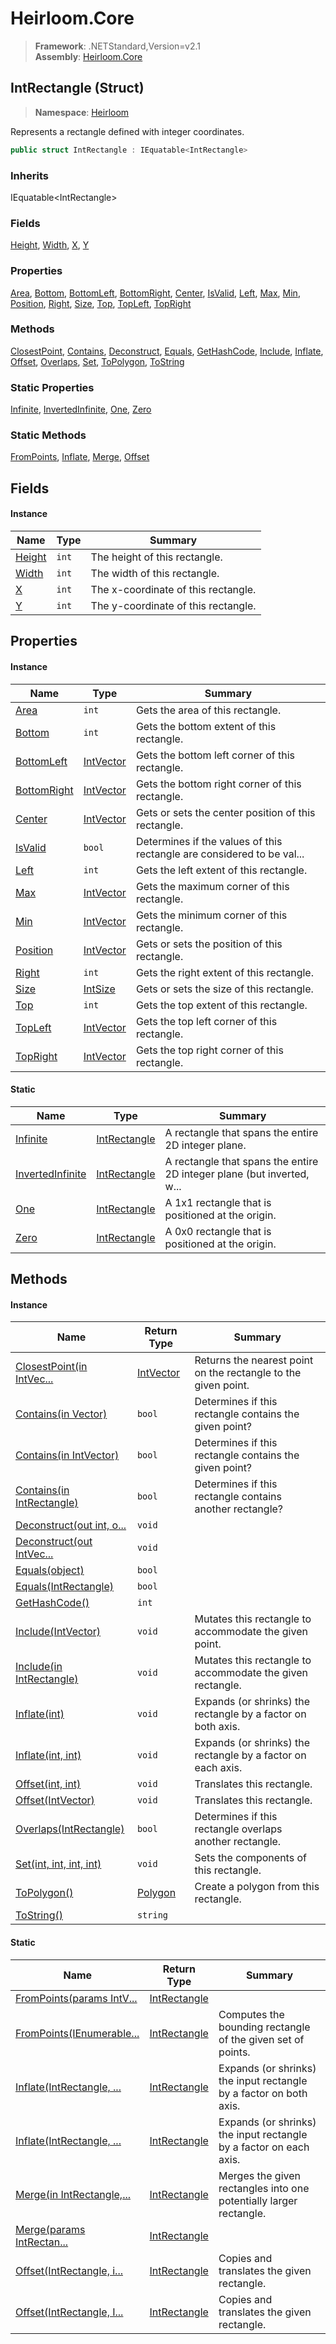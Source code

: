 # Heirloom.Core

> **Framework**: .NETStandard,Version=v2.1  
> **Assembly**: [Heirloom.Core][0]

## IntRectangle (Struct)

> **Namespace**: [Heirloom][0]

Represents a rectangle defined with integer coordinates.

```cs
public struct IntRectangle : IEquatable<IntRectangle>
```

### Inherits

IEquatable\<IntRectangle>

### Fields

[Height][1], [Width][2], [X][3], [Y][4]

### Properties

[Area][5], [Bottom][6], [BottomLeft][7], [BottomRight][8], [Center][9], [IsValid][10], [Left][11], [Max][12], [Min][13], [Position][14], [Right][15], [Size][16], [Top][17], [TopLeft][18], [TopRight][19]

### Methods

[ClosestPoint][20], [Contains][21], [Deconstruct][22], [Equals][23], [GetHashCode][24], [Include][25], [Inflate][26], [Offset][27], [Overlaps][28], [Set][29], [ToPolygon][30], [ToString][31]

### Static Properties

[Infinite][32], [InvertedInfinite][33], [One][34], [Zero][35]

### Static Methods

[FromPoints][36], [Inflate][26], [Merge][37], [Offset][27]

## Fields

#### Instance

| Name        | Type  | Summary                             |
|-------------|-------|-------------------------------------|
| [Height][1] | `int` | The height of this rectangle.       |
| [Width][2]  | `int` | The width of this rectangle.        |
| [X][3]      | `int` | The x-coordinate of this rectangle. |
| [Y][4]      | `int` | The y-coordinate of this rectangle. |

## Properties

#### Instance

| Name             | Type            | Summary                                                                |
|------------------|-----------------|------------------------------------------------------------------------|
| [Area][5]        | `int`           | Gets the area of this rectangle.                                       |
| [Bottom][6]      | `int`           | Gets the bottom extent of this rectangle.                              |
| [BottomLeft][7]  | [IntVector][38] | Gets the bottom left corner of this rectangle.                         |
| [BottomRight][8] | [IntVector][38] | Gets the bottom right corner of this rectangle.                        |
| [Center][9]      | [IntVector][38] | Gets or sets the center position of this rectangle.                    |
| [IsValid][10]    | `bool`          | Determines if the values of this rectangle are considered to be val... |
| [Left][11]       | `int`           | Gets the left extent of this rectangle.                                |
| [Max][12]        | [IntVector][38] | Gets the maximum corner of this rectangle.                             |
| [Min][13]        | [IntVector][38] | Gets the minimum corner of this rectangle.                             |
| [Position][14]   | [IntVector][38] | Gets or sets the position of this rectangle.                           |
| [Right][15]      | `int`           | Gets the right extent of this rectangle.                               |
| [Size][16]       | [IntSize][39]   | Gets or sets the size of this rectangle.                               |
| [Top][17]        | `int`           | Gets the top extent of this rectangle.                                 |
| [TopLeft][18]    | [IntVector][38] | Gets the top left corner of this rectangle.                            |
| [TopRight][19]   | [IntVector][38] | Gets the top right corner of this rectangle.                           |

#### Static

| Name                   | Type               | Summary                                                                |
|------------------------|--------------------|------------------------------------------------------------------------|
| [Infinite][32]         | [IntRectangle][40] | A rectangle that spans the entire 2D integer plane.                    |
| [InvertedInfinite][33] | [IntRectangle][40] | A rectangle that spans the entire 2D integer plane (but inverted, w... |
| [One][34]              | [IntRectangle][40] | A 1x1 rectangle that is positioned at the origin.                      |
| [Zero][35]             | [IntRectangle][40] | A 0x0 rectangle that is positioned at the origin.                      |

## Methods

#### Instance

| Name                            | Return Type     | Summary                                                        |
|---------------------------------|-----------------|----------------------------------------------------------------|
| [ClosestPoint(in IntVec...][20] | [IntVector][38] | Returns the nearest point on the rectangle to the given point. |
| [Contains(in Vector)][21]       | `bool`          | Determines if this rectangle contains the given point?         |
| [Contains(in IntVector)][21]    | `bool`          | Determines if this rectangle contains the given point?         |
| [Contains(in IntRectangle)][21] | `bool`          | Determines if this rectangle contains another rectangle?       |
| [Deconstruct(out int, o...][22] | `void`          |                                                                |
| [Deconstruct(out IntVec...][22] | `void`          |                                                                |
| [Equals(object)][23]            | `bool`          |                                                                |
| [Equals(IntRectangle)][23]      | `bool`          |                                                                |
| [GetHashCode()][24]             | `int`           |                                                                |
| [Include(IntVector)][25]        | `void`          | Mutates this rectangle to accommodate the given point.         |
| [Include(in IntRectangle)][25]  | `void`          | Mutates this rectangle to accommodate the given rectangle.     |
| [Inflate(int)][26]              | `void`          | Expands (or shrinks) the rectangle by a factor on both axis.   |
| [Inflate(int, int)][26]         | `void`          | Expands (or shrinks) the rectangle by a factor on each axis.   |
| [Offset(int, int)][27]          | `void`          | Translates this rectangle.                                     |
| [Offset(IntVector)][27]         | `void`          | Translates this rectangle.                                     |
| [Overlaps(IntRectangle)][28]    | `bool`          | Determines if this rectangle overlaps another rectangle.       |
| [Set(int, int, int, int)][29]   | `void`          | Sets the components of this rectangle.                         |
| [ToPolygon()][30]               | [Polygon][41]   | Create a polygon from this rectangle.                          |
| [ToString()][31]                | `string`        |                                                                |

#### Static

| Name                            | Return Type        | Summary                                                            |
|---------------------------------|--------------------|--------------------------------------------------------------------|
| [FromPoints(params IntV...][36] | [IntRectangle][40] |                                                                    |
| [FromPoints(IEnumerable...][36] | [IntRectangle][40] | Computes the bounding rectangle of the given set of points.        |
| [Inflate(IntRectangle, ...][26] | [IntRectangle][40] | Expands (or shrinks) the input rectangle by a factor on both axis. |
| [Inflate(IntRectangle, ...][26] | [IntRectangle][40] | Expands (or shrinks) the input rectangle by a factor on each axis. |
| [Merge(in IntRectangle,...][37] | [IntRectangle][40] | Merges the given rectangles into one potentially larger rectangle. |
| [Merge(params IntRectan...][37] | [IntRectangle][40] |                                                                    |
| [Offset(IntRectangle, i...][27] | [IntRectangle][40] | Copies and translates the given rectangle.                         |
| [Offset(IntRectangle, I...][27] | [IntRectangle][40] | Copies and translates the given rectangle.                         |

[0]: ../../Heirloom.Core.md
[1]: IntRectangle/Height.md
[2]: IntRectangle/Width.md
[3]: IntRectangle/X.md
[4]: IntRectangle/Y.md
[5]: IntRectangle/Area.md
[6]: IntRectangle/Bottom.md
[7]: IntRectangle/BottomLeft.md
[8]: IntRectangle/BottomRight.md
[9]: IntRectangle/Center.md
[10]: IntRectangle/IsValid.md
[11]: IntRectangle/Left.md
[12]: IntRectangle/Max.md
[13]: IntRectangle/Min.md
[14]: IntRectangle/Position.md
[15]: IntRectangle/Right.md
[16]: IntRectangle/Size.md
[17]: IntRectangle/Top.md
[18]: IntRectangle/TopLeft.md
[19]: IntRectangle/TopRight.md
[20]: IntRectangle/ClosestPoint.md
[21]: IntRectangle/Contains.md
[22]: IntRectangle/Deconstruct.md
[23]: IntRectangle/Equals.md
[24]: IntRectangle/GetHashCode.md
[25]: IntRectangle/Include.md
[26]: IntRectangle/Inflate.md
[27]: IntRectangle/Offset.md
[28]: IntRectangle/Overlaps.md
[29]: IntRectangle/Set.md
[30]: IntRectangle/ToPolygon.md
[31]: IntRectangle/ToString.md
[32]: IntRectangle/Infinite.md
[33]: IntRectangle/InvertedInfinite.md
[34]: IntRectangle/One.md
[35]: IntRectangle/Zero.md
[36]: IntRectangle/FromPoints.md
[37]: IntRectangle/Merge.md
[38]: IntVector.md
[39]: IntSize.md
[40]: IntRectangle.md
[41]: ../Heirloom.Geometry/Polygon.md
